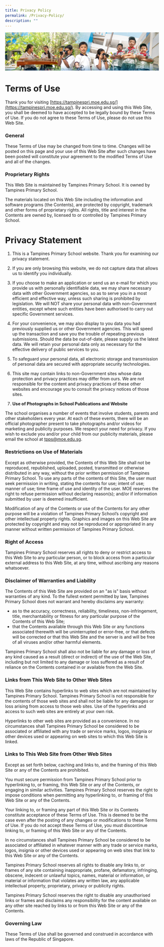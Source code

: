 ```yaml
---
title: Privacy Policy
permalink: /Privacy-Policy/
description: ""
---
```


![](/images/AboutUs.jpg)

Terms of Use
============

Thank you for visiting [https://tampinespri.moe.edu.sg/](https://tampinespri.moe.edu.sg/). By accessing and using this Web Site, you shall be deemed to have accepted to be legally bound by these Terms of Use. If you do not agree to these Terms of Use, please do not use this Web Site.

  

### **General**

These Terms of Use may be changed from time to time. Changes will be posted on this page and your use of this Web Site after such changes have been posted will constitute your agreement to the modified Terms of Use and all of the changes.  
  

### **Proprietary Rights**

This Web Site is maintained by Tampines Primary School. It is owned by Tampines Primary School.

  

The materials located on this Web Site including the information and software programs (the Contents), are protected by copyright, trademark and other forms of proprietary rights. All rights, title and interest in the Contents are owned by, licensed to or controlled by Tampines Primary School.


Privacy Statement
=================

1.  This is a Tampines Primary School website. Thank you for examining our privacy statement.
    
      
    
2.  If you are only browsing this website, we do not capture data that allows us to identify you individually.
    
      
    
3.  If you choose to make an application or send us an e-mail for which you provide us with personally identifiable data, we may share necessary data with other Government agencies, so as to serve you in a most efficient and effective way, unless such sharing is prohibited by legislation. We will NOT share your personal data with non-Government entities, except where such entities have been authorised to carry out specific Government services.
    
      
    
4.  For your convenience, we may also display to you data you had previously supplied us or other Government agencies. This will speed up the transaction and save you the trouble of repeating previous submissions. Should the data be out-of-date, please supply us the latest data. We will retain your personal data only as necessary for the effective delivery of public services to you.
    
      
    
5.  To safeguard your personal data, all electronic storage and transmission of personal data are secured with appropriate security technologies.
    
      
    
6.  This site may contain links to non-Government sites whose data protection and privacy practices may differ from ours. We are not responsible for the content and privacy practices of these other websites and encourage you to consult the privacy notices of those sites.
    
      
    
7.  <b>Use of Photographs in School Publications and Website</b>

The school organises a number of events that involve students, parents and other stakeholders every year. At each of these events, there will be an official photographer present to take photographs and/or videos for marketing and publicity purposes. We respect your need for privacy. If you wish to exclude you and/or your child from our publicity materials, please email the school at tpps@moe.edu.sg.



### **Restrictions on Use of Materials**


Except as otherwise provided, the Contents of this Web Site shall not be reproduced, republished, uploaded, posted, transmitted or otherwise distributed in any way, without the prior written permission of Tampines Primary School. To use any parts of the contents of this Site, the user must seek permission in writing, stating the contents for use; intent of use; manner of use; time frame of use and identity of the user. MOE reserves the right to refuse permission without declaring reason(s); and/or if information submitted by user is deemed insufficient.

  

Modification of any of the Contents or use of the Contents for any other purpose will be a violation of Tampines Primary School’s copyright and other intellectual property rights. Graphics and images on this Web Site are protected by copyright and may not be reproduced or appropriated in any manner without written permission of Tampines Primary School.

  

### **Right of Access**


Tampines Primary School reserves all rights to deny or restrict access to this Web Site to any particular person, or to block access from a particular external address to this Web Site, at any time, without ascribing any reasons whatsoever.

  

### **Disclaimer of Warranties and Liability**


The Contents of this Web Site are provided on an "as is" basis without warranties of any kind. To the fullest extent permitted by law, Tampines Primary School does not warrant and hereby disclaims any warranty:

*   as to the accuracy, correctness, reliability, timeliness, non-infringement, title, merchantability or fitness for any particular purpose of the Contents of this Web Site;
*   that the Contents available through this Web Site or any functions associated therewith will be uninterrupted or error-free, or that defects will be corrected or that this Web Site and the server is and will be free of all viruses and/or other harmful elements.

  

Tampines Primary School shall also not be liable for any damage or loss of any kind caused as a result (direct or indirect) of the use of the Web Site, including but not limited to any damage or loss suffered as a result of reliance on the Contents contained in or available from the Web Site.

  

### **Links from This Web Site to Other Web Sites**


This Web Site contains hyperlinks to web sites which are not maintained by Tampines Primary School. Tampines Primary School is not responsible for the contents of those web sites and shall not be liable for any damages or loss arising from access to those web sites. Use of the hyperlinks and access to such web sites are entirely at your own risk.

  

Hyperlinks to other web sites are provided as a convenience. In no circumstances shall Tampines Primary School be considered to be associated or affiliated with any trade or service marks, logos, insignia or other devices used or appearing on web sites to which this Web Site is linked.

  

### **Links to This Web Site from Other Web Sites**


Except as set forth below, caching and links to, and the framing of this Web Site or any of the Contents are prohibited.

  

You must secure permission from Tampines Primary School prior to hyperlinking to, or framing, this Web Site or any of the Contents, or engaging in similar activities. Tampines Primary School reserves the right to impose conditions when permitting any hyperlinking to, or framing of this Web Site or any of the Contents.

  

Your linking to, or framing any part of this Web Site or its Contents constitute acceptance of these Terms of Use. This is deemed to be the case even after the posting of any changes or modifications to these Terms of Use. If you do not accept these Terms of Use, you must discontinue linking to, or framing of this Web Site or any of the Contents.

  

In no circumstances shall Tampines Primary School be considered to be associated or affiliated in whatever manner with any trade or service marks, logos, insignia or other devices used or appearing on web sites that link to this Web Site or any of the Contents.

  

Tampines Primary School reserves all rights to disable any links to, or frames of any site containing inappropriate, profane, defamatory, infringing, obscene, indecent or unlawful topics, names, material or information, or material or information that violates any written law, any applicable intellectual property, proprietary, privacy or publicity rights.

  

Tampines Primary School reserves the right to disable any unauthorised links or frames and disclaims any responsibility for the content available on any other site reached by links to or from this Web Site or any of the Contents.

  

### **Governing Law**


These Terms of Use shall be governed and construed in accordance with laws of the Republic of Singapore.